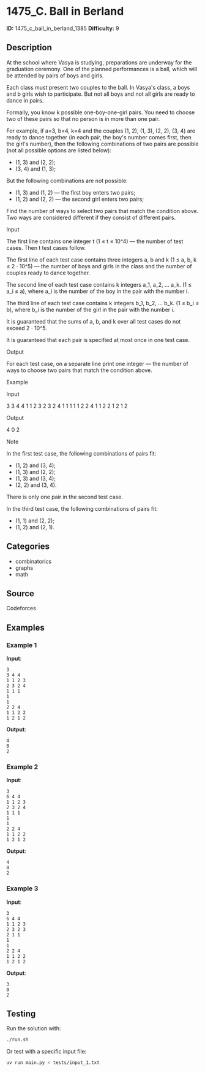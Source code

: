 # 1475_C. Ball in Berland

**ID:** 1475_c_ball_in_berland_1385
**Difficulty:** 9

## Description

At the school where Vasya is studying, preparations are underway for the graduation ceremony. One of the planned performances is a ball, which will be attended by pairs of boys and girls.

Each class must present two couples to the ball. In Vasya's class, a boys and b girls wish to participate. But not all boys and not all girls are ready to dance in pairs.

Formally, you know k possible one-boy-one-girl pairs. You need to choose two of these pairs so that no person is in more than one pair.

For example, if a=3, b=4, k=4 and the couples (1, 2), (1, 3), (2, 2), (3, 4) are ready to dance together (in each pair, the boy's number comes first, then the girl's number), then the following combinations of two pairs are possible (not all possible options are listed below):

  * (1, 3) and (2, 2);
  * (3, 4) and (1, 3);



But the following combinations are not possible:

  * (1, 3) and (1, 2) — the first boy enters two pairs;
  * (1, 2) and (2, 2) — the second girl enters two pairs;



Find the number of ways to select two pairs that match the condition above. Two ways are considered different if they consist of different pairs.

Input

The first line contains one integer t (1 ≤ t ≤ 10^4) — the number of test cases. Then t test cases follow.

The first line of each test case contains three integers a, b and k (1 ≤ a, b, k ≤ 2 ⋅ 10^5) — the number of boys and girls in the class and the number of couples ready to dance together.

The second line of each test case contains k integers a_1, a_2, … a_k. (1 ≤ a_i ≤ a), where a_i is the number of the boy in the pair with the number i.

The third line of each test case contains k integers b_1, b_2, … b_k. (1 ≤ b_i ≤ b), where b_i is the number of the girl in the pair with the number i.

It is guaranteed that the sums of a, b, and k over all test cases do not exceed 2 ⋅ 10^5.

It is guaranteed that each pair is specified at most once in one test case.

Output

For each test case, on a separate line print one integer — the number of ways to choose two pairs that match the condition above.

Example

Input


3
3 4 4
1 1 2 3
2 3 2 4
1 1 1
1
1
2 2 4
1 1 2 2
1 2 1 2


Output


4
0
2

Note

In the first test case, the following combinations of pairs fit:

  * (1, 2) and (3, 4);
  * (1, 3) and (2, 2);
  * (1, 3) and (3, 4);
  * (2, 2) and (3, 4).



There is only one pair in the second test case.

In the third test case, the following combinations of pairs fit:

  * (1, 1) and (2, 2);
  * (1, 2) and (2, 1).

## Categories

- combinatorics
- graphs
- math

## Source

Codeforces

## Examples

### Example 1

**Input**:
```
3
3 4 4
1 1 2 3
2 3 2 4
1 1 1
1
1
2 2 4
1 1 2 2
1 2 1 2
```

**Output**:
```
4
0
2
```

### Example 2

**Input**:
```
3
6 4 4
1 1 2 3
2 3 2 4
1 1 1
1
1
2 2 4
1 1 2 2
1 2 1 2
```

**Output**:
```
4
0
2
```

### Example 3

**Input**:
```
3
6 4 4
1 1 2 3
2 3 2 3
2 1 1
1
1
2 2 4
1 1 2 2
1 2 1 2
```

**Output**:
```
3
0
2
```


## Testing

Run the solution with:

```bash
./run.sh
```

Or test with a specific input file:

```bash
uv run main.py < tests/input_1.txt
```
